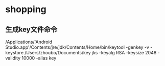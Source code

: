 # shopping

## 生成key文件命令
/Applications/'Android Studio.app'/Contents/jre/jdk/Contents/Home/bin/keytool -genkey -v -keystore /Users/zhoubo/Documents/key.jks -keyalg RSA -keysize 2048 -validity 10000 -alias key